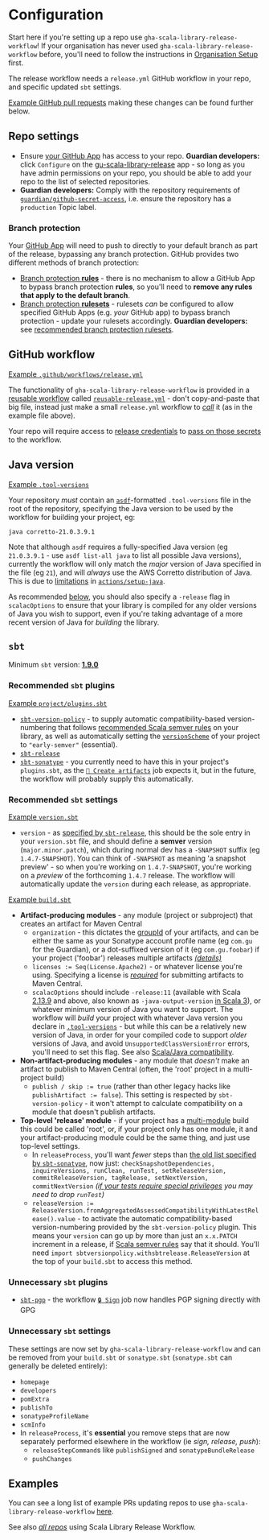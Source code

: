 # Configuration

Start here if you're setting up a repo use `gha-scala-library-release-workflow`! If your organisation has never used
`gha-scala-library-release-workflow` before, you'll need to follow the instructions in
[Organisation Setup](org-setup.md) first.

The release workflow needs a `release.yml` GitHub workflow in your repo, and specific updated `sbt` settings.

[Example GitHub pull requests](#examples) making these changes can be found further below.

## Repo settings

* Ensure [your GitHub App](github-app.md) has access to your repo. **Guardian developers:** click
  `Configure` on the [gu-scala-library-release](https://github.com/apps/gu-scala-library-release) app -
  so long as you have admin permissions on your repo, you should be able to add your repo to the list
  of selected repositories.
* **Guardian developers:** Comply with the repository requirements of [`guardian/github-secret-access`](https://github.com/guardian/github-secret-access?tab=readme-ov-file#repo-requirements),
  i.e. ensure the repository has a `production` Topic label.

### Branch protection

Your [GitHub App](github-app.md) will need to push to directly to your default branch as part of the
release, bypassing any branch protection. GitHub provides two different methods of branch protection:
* [Branch protection **rules**](https://docs.github.com/en/repositories/configuring-branches-and-merges-in-your-repository/managing-protected-branches/about-protected-branches) -
  there is no mechanism to allow a GitHub App to bypass branch protection **rules**, so you'll
  need to **remove any rules that apply to the default branch**.
* [Branch protection **rulesets**](https://docs.github.com/en/repositories/configuring-branches-and-merges-in-your-repository/managing-rulesets/about-rulesets) -
  rulesets _can_ be configured to allow specified GitHub Apps (e.g. _your_ GitHub app) to bypass branch protection -
  update your rulesets accordingly. **Guardian developers:** see [recommended branch protection rulesets](https://github.com/guardian/recommendations/blob/main/github-rulesets.md).
  
## GitHub workflow

[Example `.github/workflows/release.yml`](https://github.com/guardian/etag-caching/blob/main/.github/workflows/release.yml)

The functionality of `gha-scala-library-release-workflow` is provided in a
[reusable workflow](https://docs.github.com/en/actions/using-workflows/reusing-workflows)
called [`reusable-release.yml`](https://github.com/guardian/gha-scala-library-release-workflow/blob/main/.github/workflows/reusable-release.yml) -
don't copy-and-paste that big file, instead just make a small `release.yml` workflow to
[_call_](https://docs.github.com/en/actions/using-workflows/reusing-workflows#calling-a-reusable-workflow)
it (as in the example file above).

Your repo will require access to [release credentials](credentials/supplying-credentials.md) to
[pass on those secrets](https://github.com/guardian/etag-caching/blob/main/.github/workflows/release.yml#L10-L13)
to the workflow.

## Java version

[Example `.tool-versions`](https://github.com/guardian/etag-caching/blob/main/.tool-versions)

Your repository *must* contain an [`asdf`](https://asdf-vm.com/)-formatted `.tool-versions` file
in the root of the repository, specifying the Java version to be used by the workflow for
building your project, eg:

```
java corretto-21.0.3.9.1
```

Note that although `asdf` requires a fully-specified Java version (eg `21.0.3.9.1` - use
`asdf list-all java` to list all possible Java versions), currently the workflow will only
match the *major* version of Java specified in the file (eg `21`), and will _always_ use the
AWS Corretto distribution of Java. This is due to
[limitations](https://github.com/actions/setup-java/issues/615) in
[`actions/setup-java`](https://github.com/actions/setup-java).

As recommended [below](#recommended-sbt-settings), you should also specify a `-release` flag in
`scalacOptions` to ensure that your library is compiled for any older versions of Java you wish
to support, even if you're taking advantage of a more recent version of Java for _building_ the
library.

## `sbt`

Minimum `sbt` version: [**1.9.0**](https://github.com/sbt/sbt/releases/tag/v1.9.0)

### Recommended `sbt` plugins

[Example `project/plugins.sbt`](https://github.com/guardian/etag-caching/blob/main/project/plugins.sbt)

* [`sbt-version-policy`](https://github.com/scalacenter/sbt-version-policy) - to supply automatic compatibility-based
  version-numbering that follows [recommended Scala semver rules](https://www.scala-lang.org/blog/2021/02/16/preventing-version-conflicts-with-versionscheme.html#early-semver-and-sbt-version-policy)
  on your library, as well as automatically setting the [`versionScheme`](https://www.scala-sbt.org/1.x/docs/Publishing.html#Version+scheme)
  of your project to `"early-semver"` (essential).
* [`sbt-release`](https://github.com/sbt/sbt-release)
* [`sbt-sonatype`](https://github.com/xerial/sbt-sonatype) - you currently need to have this in your project's
  `plugins.sbt`, as the [`🎊 Create artifacts`](https://github.com/guardian/gha-scala-library-release-workflow/blob/7d278d4d44e30b4b4c0f6791053bdeb40b8159cb/.github/workflows/reusable-release.yml#L141-L158)
  job expects it, but in the future, the workflow will probably supply this automatically.

### Recommended `sbt` settings

[Example `version.sbt`](https://github.com/guardian/etag-caching/blob/main/version.sbt)

* `version` - as [specified by `sbt-release`](https://github.com/sbt/sbt-release?tab=readme-ov-file#versionsbt), this
  should be the sole entry in your `version.sbt` file, and should define a **semver** version (`major.minor.patch`),
  which during normal dev has a `-SNAPSHOT` suffix (eg `1.4.7-SNAPSHOT`). You can think of `-SNAPSHOT` as meaning
  'a snapshot preview' - so when you're working on `1.4.7-SNAPSHOT`, you're working on a _preview_ of the forthcoming
  `1.4.7` release. The workflow will automatically update the `version` during each release, as appropriate.

[Example `build.sbt`](https://github.com/guardian/etag-caching/blob/main/build.sbt)
* **Artifact-producing modules** - any module (project or subproject) that creates an artifact for Maven Central
  * `organization` - this dictates the [groupId](https://maven.apache.org/guides/mini/guide-naming-conventions.html) of
    your artifacts, and can be either the same as your Sonatype account profile name (eg `com.gu` for the Guardian),
    or a dot-suffixed version of it (eg `com.gu.foobar`) if your project ('foobar') releases multiple artifacts
    [_(details)_](https://github.com/guardian/gha-scala-library-release-workflow/pull/15)
  * `licenses := Seq(License.Apache2)` - or whatever license you're using. Specifying a license is
    [*required*](https://central.sonatype.org/publish/requirements/#license-information) for submitting artifacts
    to Maven Central.
  * `scalacOptions` should include `-release:11` (available with Scala [2.13.9](https://www.scala-lang.org/news/2.13.9)
    and above, also known as `-java-output-version`
    [in Scala 3](https://www.scala-lang.org/blog/2022/04/12/scala-3.1.2-released.html#changes-to-other-compatibility-flags)), or whatever minimum version of Java you want to support.
    The workflow will _build_ your project with whatever Java version you declare in [`.tool-versions`](#java-version) -
    but while this can be a relatively new version of Java, in order for your compiled code to support
    _older_ versions of Java, and avoid `UnsupportedClassVersionError` errors, you'll
    need to set this flag. See also [Scala/Java compatibility](https://docs.scala-lang.org/overviews/jdk-compatibility/overview.html).
* **Non-artifact-producing modules** - any module that _doesn't_ make an artifact to publish to Maven Central
  (often, the 'root' project in a multi-project build)
  * `publish / skip := true` (rather than other legacy hacks like `publishArtifact := false`). This setting is
     respected by `sbt-version-policy` - it won't attempt to calculate compatibility on a module that doesn't
    publish artifacts.
* **Top-level 'release' module** - if your project has a [multi-module](https://www.scala-sbt.org/1.x/docs/Multi-Project.html)
  build this could be called 'root', or, if your project only has one module, it and your
  artifact-producing module could be the same thing, and just use top-level settings.
  * In `releaseProcess`, you'll want _fewer_ steps than
    [the old list specified by `sbt-sonatype`](https://github.com/xerial/sbt-sonatype?tab=readme-ov-file#using-with-sbt-release-plugin),
    now just:
    `checkSnapshotDependencies, inquireVersions, runClean, runTest, setReleaseVersion, commitReleaseVersion, tagRelease, setNextVersion, commitNextVersion`
    _([if your tests require special privileges](https://github.com/guardian/facia-scala-client/pull/299/files#r1425649126)
    you may need to drop `runTest`)_
  * `releaseVersion := ReleaseVersion.fromAggregatedAssessedCompatibilityWithLatestRelease().value` - to activate the
      automatic compatibility-based version-numbering provided by the `sbt-version-policy` plugin. This means your `version`
      can go up by more than just an `x.x.PATCH` increment in a release, if
      [Scala semver rules](https://www.scala-lang.org/blog/2021/02/16/preventing-version-conflicts-with-versionscheme.html#early-semver-and-sbt-version-policy)
      say that it should. You'll need `import sbtversionpolicy.withsbtrelease.ReleaseVersion` at the top of your  `build.sbt`
      to access this method.

### Unnecessary `sbt` plugins

* [`sbt-pgp`](https://github.com/sbt/sbt-pgp) - the workflow [`🔒 Sign`](https://github.com/guardian/gha-scala-library-release-workflow/blob/7d278d4d44e30b4b4c0f6791053bdeb40b8159cb/.github/workflows/reusable-release.yml#L183C11-L206)
  job now handles PGP signing directly with GPG

### Unnecessary `sbt` settings

These settings are now set by `gha-scala-library-release-workflow` and can be removed from your `build.sbt`
or `sonatype.sbt` (`sonatype.sbt` can generally be deleted entirely):

* `homepage`
* `developers`
* `pomExtra`
* `publishTo`
* `sonatypeProfileName`
* `scmInfo`
* In `releaseProcess`, it's **essential** you remove steps that are now separately performed elsewhere in the workflow
  (ie _sign, release, push_):
    * `releaseStepCommand`s like  `publishSigned` and `sonatypeBundleRelease`
    * `pushChanges`


## Examples

You can see a long list of example PRs updating repos to use `gha-scala-library-release-workflow`
[here](https://github.com/guardian/gha-scala-library-release-workflow/issues/20).

See also [_all repos_](https://github.com/search?q=%22guardian%2Fgha-scala-library-release-workflow%22++NOT+is%3Aarchived+NOT+repo%3Aguardian%2Fgha-scala-library-release-workflow+language%3AYAML&type=code&l=YAML) using Scala Library Release Workflow.


